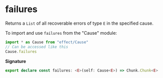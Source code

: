 # failures

Returns a `List` of all recoverable errors of type `E` in the specified
cause.

To import and use `failures` from the "Cause" module:

```ts
import * as Cause from "effect/Cause"
// Can be accessed like this
Cause.failures
```

**Signature**

```ts
export declare const failures: <E>(self: Cause<E>) => Chunk.Chunk<E>
```

